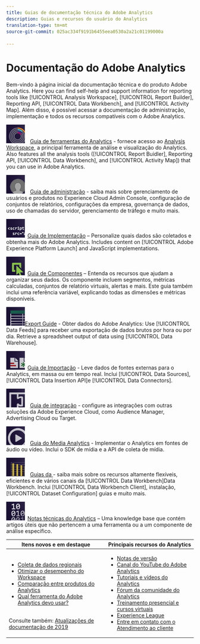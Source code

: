 ```yaml
---
title: Guias de documentação técnica do Adobe Analytics
description: Guias e recursos do usuário do Analytics
translation-type: tm+mt
source-git-commit: 025ac334f9191b6455eea0530a2a21c01199000a

---
```



# Documentação do Adobe Analytics

Bem-vindo à página inicial da documentação técnica e do produto Adobe Analytics. Here you can find self-help and support information for reporting tools like [!UICONTROL Analysis Workspace], [!UICONTROL Report Builder], Reporting API, [!UICONTROL Data Workbench], and [!UICONTROL Activity Map]. Além disso, é possível acessar a documentação de administração, implementação e todos os recursos compatíveis com o Adobe Analytics.

[![Ferramentas](assets/analyze_50px.png)](/help/analyze/home.md) [Guia de ferramentas do Analytics](/help/analyze/home.md) - fornece acesso ao [Analysis Workspace](/help/analyze/analysis-workspace/home.md), a principal ferramenta de análise e visualização do Analytics. Also features all the analysis tools ([!UICONTROL Report Buidler], Reporting API, [!UICONTROL Data Workbench], and [!UICONTROL Activity Map]) that you can use in Adobe Analytics.

[![Admin](assets/admin_50px.png)](/help/admin/home.md) [Guia de administração](/help/admin/home.md) - saiba mais sobre gerenciamento de usuários e produtos no Experience Cloud Admin Console, configuração de conjuntos de relatórios, configurações da empresa, governança de dados, uso de chamadas do servidor, gerenciamento de tráfego e muito mais.

[![Implementação](assets/implement_50px.png)](/help/implement/home.md) [Guia de Implementação](/help/implement/home.md) – Personalize quais dados são coletados e obtenha mais do Adobe Analytics. Includes content on [!UICONTROL Adobe Experience Platform Launch] and JavaScript implementations.

[![Componentes](assets/components_50px.png)](/help/components/home.md) [Guia de Componentes](/help/components/home.md) – Entenda os recursos que ajudam a organizar seus dados. Os componente incluem segmentos, métricas calculadas, conjuntos de relatório virtuais, alertas e mais. Este guia também inclui uma referência variável, explicando todas as dimensões e métricas disponíveis.

[![Export](assets/export_50px.png)](/help/export/home.md)[Export Guide](/help/export/home.md) - Obter dados do Adobe Analytics: Use [!UICONTROL Data Feeds] para receber uma exportação de dados brutos por hora ou por dia. Retrieve a spreadsheet output of data using [!UICONTROL Data Warehouse].

[![Importar](assets/import_50px.png)](/help/import/home.md) [Guia de Importação](/help/import/home.md) - Leve dados de fontes externas para o Analytics, em massa ou em tempo real. Inclui [!UICONTROL Data Sources], [!UICONTROL Data Insertion API]e [!UICONTROL Data Connectors].

[![Integração](assets/integrate_50px.png)](/help/integrate/home.md) [Guia de integração](/help/integrate/home.md) - configure as integrações com outras soluções da Adobe Experience Cloud, como Audience Manager, Advertising Cloud ou Target.

[![Media Analytics](assets/media_50px.png)](https://docs.adobe.com/content/help/pt-BR/media-analytics/using/media-overview.html) [Guia do Media Analytics](https://docs.adobe.com/content/help/pt-BR/media-analytics/using/media-overview.html) - Implementar o Analytics em fontes de áudio ou vídeo. Inclui o SDK de mídia e a API de coleta de mídia.

[![DWB](assets/workbench_50px.png)](https://docs.adobe.com/content/help/en/data-workbench/using/home.html) [Guias da ](https://docs.adobe.com/content/help/en/data-workbench/using/home.html) - saiba mais sobre os recursos altamente flexíveis, eficientes e de vários canais da [!UICONTROL Data Workbench]Data Workbench. Inclui [!UICONTROL Data Workbench Client], instalação, [!UICONTROL Dataset Configuration] guias e muito mais.

[![Notas técnicas](assets/technotes_50px.png)](/help/technotes/home.md) [Notas técnicas do Analytics](/help/technotes/home.md) – Uma knowledge base que contém artigos úteis que não pertencem a uma ferramenta ou a um componente de análise específico.

| Itens novos e em destaque | Principais recursos do Analytics |
| --- | --- |
| <ul><li>[Coleta de dados regionais](/help/technotes/rdc/regional-data-collection.md)</li><li>[Otimizar o desempenho do Workspace](/help/analyze/analysis-workspace/workspace-faq/optimizing-performance.md)</li><li>[Comparação entre produtos do Analytics](/help/admin/c-analytics-product-comparison/analytics-product-comparison.md)</li><li>[Qual ferramenta do Adobe Analytics devo usar?](/help/admin/c-analytics-product-comparison/which-analytics-tool.md)</li></ul><br> Consulte também: [Atualizações de documentação de 2019](doc-updates.md) | <ul><li> [Notas de versão](https://marketing.adobe.com/resources/help/pt_BR/whatsnew/)</li><li> [Canal do YouTube do Adobe Analytics](https://www.youtube.com/channel/UC8I6bqCk7gO6YdoMz6W5fvw)</li><li>[Tutoriais e vídeos do Analytics](https://helpx.adobe.com/br/analytics/kt/index/analytics-videos.html)</li><li>[Fórum da comunidade do Analytics](https://forums.adobe.com/community/experience-cloud/analytics-cloud/analytics)</li><li>[Treinamento presencial e cursos virtuais](https://training.adobe.com/training/courses.html#solution=adobeAnalytics)</li><li>[Experience League](https://landing.adobe.com/experience-league/)</li><li>[Entre em contato com o Atendimento ao cliente](https://helpx.adobe.com/br/support/analytics.html)</li></ul> |

<!-- Keep around for now

## Analytics reporting capabilities

Here is a comprehensive list of and links to all the reporting capabilities in Adobe Analytics.

* [Analysis Workspace](/help/analyze/analysis-workspace/analysis-workspace-features.md)
* [Report Builder](/help/analyze/report-builder/home.md)
* [Data Warehouse](/help/export/data-warehouse/data-warehouse.md)
* [Mobile Services UI](https://docs.adobe.com/content/help/en/mobile-services/using/home.html)
* [Data Workbench](https://docs.adobe.com/content/help/en/data-workbench/using/home.html)
* [Reports & Analytics](/help/analyze/reports-analytics/getting-started.md)
* [Ad Hoc Analysis](/help/analyze/ad-hoc-analysis/adhoc-home.md)

### Analytics feature list

*   [Activity Map](/help/analyze/activity-map/activity-map.md)
*   [Anomaly Detection](/help/analyze/analysis-workspace/virtual-analyst/c-anomaly-detection/statistics-anomaly-detection.md)
*   [Bot filtering](/help/admin/admin/bot-removal/bot-rules.md)
*   [Calculated Metrics](/help/components/c-calcmetrics/cm-overview.md)
*   [Classifications](/help/components/c-classifications2/c-classifications.md)
*   [Cohort Analysis](/help/analyze/analysis-workspace/visualizations/cohort-table/cohort-analysis.md)
*   [Contribution Analysis](/help/analyze/analysis-workspace/virtual-analyst/c-anomaly-detection/anomaly-detection.md)
*   [Data Connectors](https://www.adobeexchange.com/experiencecloud.html)
*   [Data Feeds](/help/export/analytics-data-feed/data-feed-overview.md)   
*   [Data Sources](/help/import/c-data-sources/datasrc-home.md)  
*   [Fallout](/help/analyze/analysis-workspace/visualizations/fallout/fallout-flow.md)
*   [Flow](/help/analyze/analysis-workspace/visualizations/c-flow/flow.md)
*   [Intelligent Alerts](/help/components/c-alerts/intellligent-alerts.md)
*   [Mobile App SDK](https://docs.adobe.com/content/help/en/mobile-services/using/home.html)  
*   [Real-time reporting](/help/components/c-real-time-reporting/realtime.md)
*   [Segmentation](/help/components/c-segmentation/seg-home.md)
*   [Segment Comparison](/help/analyze/analysis-workspace/c-panels/c-segment-comparison/segment-comparison.md)
*   [Video Tracking](https://docs.adobe.com/content/help/en/media-analytics/using/media-overview.html)
*   [Virtual Report Suites](/help/components/vrs/vrs-about.md)

## Contact options

Support delegates can get assisted support via:

**In-Product:**

1.  [Sign in to Adobe Analytics.](https://sc.omniture.com/login/)
2.  Navigate to **Help** > **Customer Care**.

**Phone:** 1-800-497-0335 (US & Canada).

Get [phone numbers for other regions](https://helpx.adobe.com/contact/dma-external/DMACustomeCareRegionalPhoneNumbers.html).

**Email:**

1.  Include [case details](https://helpx.adobe.com/experience-cloud/enterprise-email-support-guidelines.html) to open a ticket via email. 
1.  Send your case to [customercare@adobe.com](mailto:customercare@adobe.com).

Not sure if you're a **support delegate**? Find out if this [user type applies to you](https://helpx.adobe.com/experience-cloud/supported-users.html) and learn about our [enterprise support terms](https://helpx.adobe.com/support/programs/enterprise-support-terms.html).
 -->
